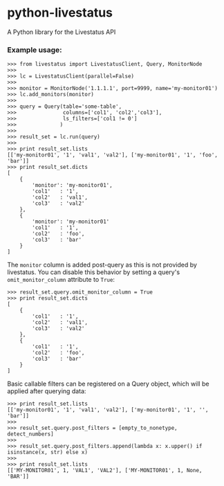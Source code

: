 python-livestatus
=================

A Python library for the Livestatus API

### Example usage:
```
>>> from livestatus import LivestatusClient, Query, MonitorNode
>>> 
>>> lc = LivestatusClient(parallel=False)
>>> 
>>> monitor = MonitorNode('1.1.1.1', port=9999, name='my-monitor01')
>>> lc.add_monitors(monitor)
>>> 
>>> query = Query(table='some-table',
>>>               columns=['col1', 'col2','col3'],
>>>               ls_filters=['col1 != 0']
>>>              )
>>> 
>>> result_set = lc.run(query)
>>> 
>>> print result_set.lists
[['my-monitor01', '1', 'val1', 'val2'], ['my-monitor01', '1', 'foo', 'bar']]
>>> print result_set.dicts
[
    {
        'monitor': 'my-monitor01',
        'col1'   : '1',
        'col2'   : 'val1',
        'col3'   : 'val2'
    },
    {
        'monitor': 'my-monitor01'
        'col1'   : '1',
        'col2'   : 'foo',
        'col3'   : 'bar'
    }
]
```

The `monitor` column is added post-query as this is not provided by livestatus. You can disable this behavior by setting a query's `omit_monitor_column` attribute to `True`:

```
>>> result_set.query.omit_monitor_column = True
>>> print result_set.dicts
[
    {
        'col1'   : '1',
        'col2'   : 'val1',
        'col3'   : 'val2'
    },
    {
        'col1'   : '1',
        'col2'   : 'foo',
        'col3'   : 'bar'
    }
]
```

Basic callable filters can be registered on a Query object, which will be applied after querying data:


```
>>> print result_set.lists
[['my-monitor01', '1', 'val1', 'val2'], ['my-monitor01', '1', '', 'bar']]
>>> 
>>> result_set.query.post_filters = [empty_to_nonetype, detect_numbers]
>>>
>>> result_set.query.post_filters.append(lambda x: x.upper() if isinstance(x, str) else x)
>>> 
>>> print result_set.lists
[['MY-MONITOR01', 1, 'VAL1', 'VAL2'], ['MY-MONITOR01', 1, None, 'BAR']]
```
